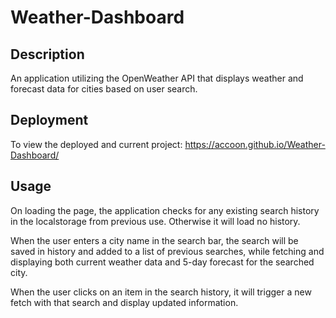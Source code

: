 # Weather-Dashboard
## Description
An application utilizing the OpenWeather API that displays weather and forecast data for cities based on user search.

## Deployment
To view the deployed and current project: https://accoon.github.io/Weather-Dashboard/

## Usage
On loading the page, the application checks for any existing search history in the localstorage from previous use. Otherwise it will load no history.

When the user enters a city name in the search bar, the search will be saved in history and added to a list of previous searches, while fetching and displaying both current weather data and 5-day forecast for the searched city.

When the user clicks on an item in the search history, it will trigger a new fetch with that search and display updated information.